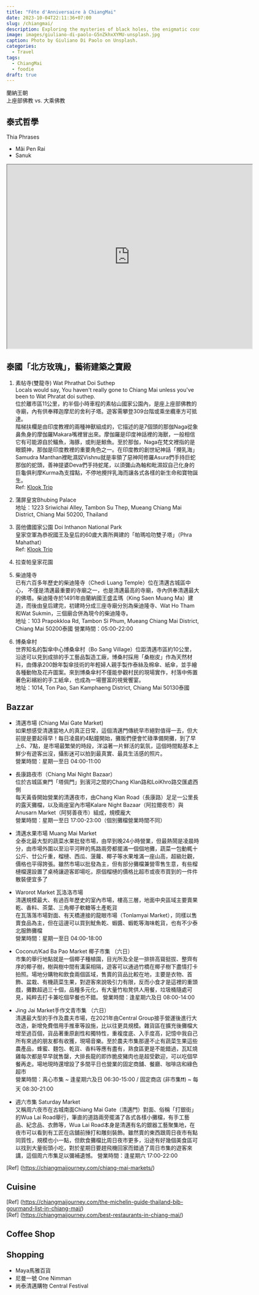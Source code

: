 ```yaml
---
title: "Fête d'Anniversaire à ChiangMai"
date: 2023-10-04T22:11:36+07:00
slug: /chiangmai/
description: Exploring the mysteries of black holes, the enigmatic cosmic phenomena.
image: images/giuliano-di-paolo-G5nZkhxXYMU-unsplash.jpg
caption: Photo by Giuliano Di Paolo on Unsplash.
categories:
  - Travel
tags:
  - ChiangMai
  - foodie
draft: true
---
```


蘭納王朝  
上座部佛教 vs. 大乘佛教  

## 泰式哲學
Thia Phrases  
- Mâi Pen Rai
- Sanuk

<iframe src="https://www.google.com/maps/d/u/0/embed?mid=1QQOmGRvKh-MnFKKNPLNF8PY9ZZoTEV4&ehbc=2E312F" width="640" height="480"></iframe>

## 泰國「北方玫瑰」，藝術建築之寶殿

1. 素帖寺(雙龍寺) Wat Phrathat Doi Suthep  
Locals would say, You haven't really gone to Chiang Mai unless you've been to Wat Phratat doi suthep.  
位於離市區11公里，約半個小時車程的素帖山國家公園內，是座上座部佛教的寺廟，內有供奉釋迦摩尼的舍利子塔。遊客需攀登309台階或乘坐纜車方可抵達。  
階梯扶欄是由印度教裡的兩種神獸組成的，它描述的是7個頭的那伽Naga從象鼻魚身的摩伽羅Makara嘴裡冒出來。摩伽羅是印度神話裡的海獸，一般相信它有可能源自於鱷魚，海豚，或則是鯨魚。至於那伽，Naga在梵文裡指的是眼鏡神，那伽是印度教裡的重要角色之一。在印度教的創世紀神話「攪乳海」 
Samudra Manthan裡毗濕奴Vishnu就是率領了惡神阿修羅Asura們手持巨蛇那伽的蛇頭，善神提婆Deva們手持蛇尾，以須彌山為軸和毗濕奴自己化身的巨龜俱利摩Kurma為支撐點，不停地攪拌乳海而讓各式各樣的新生命和寶物誕生。  
Ref: [Klook Trip](https://www.kkday.com/zh-tw/product/20701-chiang-mai-half-day-tour-wat-phra-that-doi-suthep-and-meo-village-thailand) 

2. 蒲屏皇宮Bhubing Palace  
地址：1223 Sriwichai Alley, Tambon Su Thep, Mueang Chiang Mai District, Chiang Mai 50200, Thailand

3. 茵他儂國家公園 Doi Inthanon National Park  
皇家空軍為恭祝國王及皇后的60歲大壽所興建的「帕瑪哈叻雙子塔」（Phra Mahathat）  
Ref: [Klook Trip](https://www.klook.com/zh-TW/activity/384-doi-inthanon-national-park-chiang-mai/?aid=35993&aff_adid=708924&spm=City.Popular%3Aany%3A%3AHotAct%3ACard_LIST&clickId=7bdb2104a0&aff_label1=%E8%8C%B5%E4%BB%96%E5%84%82%E5%9C%8B%E5%AE%B6%E5%85%AC%E5%9C%92%E4%B8%80%E6%97%A5%E9%81%8A&aff_label2=&aff_label3=&aff_pid=&aff_sid=&utm_medium=affiliate-alwayson&utm_source=non-network&utm_campaign=35993&utm_term=&utm_content=&aff_klick_id=72229657084-35993-708924-5e25a92)

4. 拉查帕皇家花園

5. 柴迪隆寺  
已有六百多年歷史的柴迪隆寺（Chedi Luang Temple）位在清邁古城區中心， 不僅是清邁最重要的寺廟之一，也是清邁最高的寺廟，寺內供奉清邁最大的佛塔。柴迪隆寺於1491年由蘭納國王盛孟瑪（King Saen Muang Ma）建造，而後由皇后建完，初建時分成三座寺廟分別為柴迪隆寺、Wat Ho Tham和Wat Sukmin，三個廟合併為現今的柴迪隆寺。    
地址：103 Prapokkloa Rd, Tambon Si Phum, Mueang Chiang Mai District, Chiang Mai 50200泰國
營業時間：05:00-22:00

6. 博桑傘村  
世界知名的製傘中心博桑傘村（Bo Sang Village）位距清邁市區約10公里，沿途可以見到成排的手工藝品製造工廠，博桑村採用「桑樹皮」作為天然材料，由傳承200餘年製傘技術的年輕婦人親手製作泰絲及棉傘、紙傘，並手繪各種動物及花卉圖案。來到博桑傘村不僅能參觀村民的現場實作，村落中佈置著色彩繽紛的手工紙傘，也成為一場豐富的視覺饗宴。  
地址：1014, Ton Pao, San Kamphaeng District, Chiang Mai 50130泰國

## Bazzar
- 清邁市場 (Chiang Mai Gate Market)  
如果想感受清邁當地人的真正日常，這個清邁門傳統早市絕對值得一去，但大前提是要起得早！每日凌晨約4點鐘開始，攤販們便會忙碌準備開攤，到了早上6、7點，是市場最繁榮的時段，洋溢著一片鮮活的氣氛，這個時間點基本上鮮少有遊客出沒，攝影迷可以拍到最真實、最具生活感的照片。  
營業時間：星期一至日 04:00-11:00
- 長康路夜市（Chiang Mai Night Bazaar）  
位於古城區東門「塔佩門」到濱河之間的Chang Klan路和LoiKhro路交匯處西側  
每天黃昏開始營業的清邁夜市，由Chang Klan Road（長康路）足足一公里長的露天攤檔，以及兩座室內市場Kalare Night Bazaar（阿拉爾夜市）與Anusarn Market（阿努善夜市）組成，規模龐大  
營業時間：星期一至日 17:00-23:00（個別攤檔營業時間不同）
- 清邁水果市場 Muang Mai Market  
全泰北最大型的蔬菜水果批發市場，由早到晚24小時營業，但最熱鬧是凌晨時分，由市場外圍以至沿平河畔的馬路兩旁都擺滿一個個地攤，蔬菜一包動輒十公斤、廿公斤重，榴槤、西瓜、菠蘿、椰子等水果堆滿一座山高，超級壯觀，價格也平得誇張。雖然市場以批發為主，但有部分攤檔兼營零售生意，有些榴槤檔還設置了桌椅讓遊客即場吃，原個榴槤的價格比超市或夜市買到的一件件散裝便宜多了
- Warorot Market 瓦洛洛市場  
清邁規模最大、有過百年歷史的室內市場，樓高三層，地面中央區域主要賣果乾、香料、茶葉、三角椰子軟糖等土產乾貨  
在瓦落落市場對面、有天橋連接的龍眼市場（Tonlamyai Market），同樣以售賣食品為主，但在這邊可以買到魷魚乾、蝦醬、蝦乾等海味乾貨，也有不少泰北服飾攤檔  
營業時間：星期一至日 04:00-18:00
- Coconut/Kad Ba Pao Market 椰子市集 （六日）  
市集的舉行地點就是一個椰子種植園，目光所及全是一排排高聳挺拔、整齊有序的椰子樹，樹與樹中間有溝渠相隔，遊客可以通過竹橋在椰子樹下盡情打卡拍照。場地分購物和飲食兩個區域，售賣的貨品比較在地，主要是衣物、首飾、盆栽、有機蔬菜生果，對遊客來說吸引力有限，反而小食才是這裡的重頭戲，攤數超過三十個，品種多元化，有大量竹枱凳供人用餐，垃圾桶隨處可見，純粹去打卡兼吃個早餐也不錯。
營業時間：逢星期六及日 08:00-14:00

- Jing Jai Market手作文青市集 （六日）  
清邁最大型的手作及農夫市場，在2021年由Central Group接手營運後進行大改造，新增免費借用手推車等設施，比以往更具規模。雜貨區在擴充後攤檔大增至過百個，貨品著重原創性和獨特性，重複度底、入手度高，記憶中我自己所有來過的朋友都有收獲，現場音樂。至於農夫市集那邊不止有蔬菜生果這些農產品，蜂蜜、麵包、乾貨、香料等應有盡有，熟食區更是不能錯過，瓦缸燒雞每次都是早早就售罄，大排長龍的即炸脆皮豬肉也是超受歡迎，可以吃個早餐再走。場地現時還增設了多間平日也營業的固定商舖、餐廳、咖啡店和綠色超市  
營業時間：真心市集 ~ 逢星期六及日 06:30-15:00 / 固定商店 (非市集❗️❗️) ~ 每天 08:30-21:00
- 週六市集  Saturday Market  
又稱周六夜市在古城南面Chiang Mai Gate（清邁門）對面、俗稱「打銀街」的Wua Lai Road舉行，筆直的道路兩旁擺滿了各式各樣小攤檔，有手工藝品、紀念品、衣飾等，Wua Lai Road本身是清邁有名的銀器工藝聚集地，在夜市可以看到有工匠在店舖前捶打和雕刻裝飾。雖然賣的東西跟周日夜市有點同質性，規模也小一點，但飲食攤檔比周日夜市更多，沿途有好幾個美食區可以找到大量街頭小吃，對於星期日要趕飛機回家而錯過了周日市集的遊客來講，這個周六市集足以彌補遺憾。
營業時間：逢星期六 17:00-22:00

[Ref] (https://chiangmaijourney.com/chiang-mai-markets/)

## Cuisine

[Ref] (https://chiangmaijourney.com/the-michelin-guide-thailand-bib-gourmand-list-in-chiang-mai/)  
[Ref] (https://chiangmaijourney.com/best-restaurants-in-chiang-mai/)

## Coffee Shop

## Shopping
- Maya馬雅百貨
- 尼曼一號 One Nimman
- 尚泰清邁購物 Central Festival